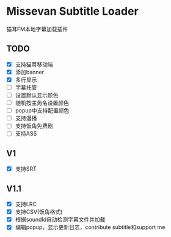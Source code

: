 # Missevan Subtitle Loader
猫耳FM本地字幕加载插件

## TODO
- [x] 支持猫耳移动端
- [x] 添加banner
- [x] 多行显示
- [ ] 字幕托管
- [ ] 设置默认显示颜色
- [ ] 随机按主角名设置颜色
- [ ] popup中支持配置颜色
- [ ] 支持漫播
- [ ] 支持饭角免费剧
- [ ] 支持ASS

## V1
- [x] 支持SRT

## V1.1
- [x] 支持LRC
- [x] 支持CSV(饭角格式)
- [x] 根据soundId自动检测字幕文件并加载
- [x] 编辑popup，显示更新日志，contribute subtitle和support me
